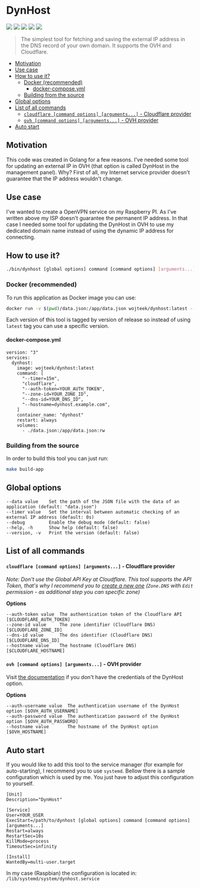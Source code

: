 # DynHost<!-- omit in toc -->
[![](https://img.shields.io/github/workflow/status/Wojteek/dynhost/Go?style=for-the-badge)](https://github.com/Wojteek/dynhost/)
[![](https://img.shields.io/docker/image-size/wojteek/dynhost/latest?style=for-the-badge)](https://hub.docker.com/r/wojteek/dynhost)
[![](https://img.shields.io/docker/pulls/wojteek/dynhost?style=for-the-badge)](https://hub.docker.com/r/wojteek/dynhost)
[![](https://img.shields.io/docker/v/wojteek/dynhost/latest?style=for-the-badge&label=DockerHub)](https://hub.docker.com/r/wojteek/dynhost)
[![](https://img.shields.io/github/license/Wojteek/dynhost?style=for-the-badge)](https://github.com/Wojteek/dynhost/)

> The simplest tool for fetching and saving the external IP address in the DNS record of your own domain. It supports the OVH and Cloudflare.

- [Motivation](#motivation)
- [Use case](#use-case)
- [How to use it?](#how-to-use-it)
  - [Docker (recommended)](#docker-recommended)
    - [docker-compose.yml](#docker-composeyml)
  - [Building from the source](#building-from-the-source)
- [Global options](#global-options)
- [List of all commands](#list-of-all-commands)
    - [`cloudflare [command options] [arguments...]` - Cloudflare provider](#cloudflare-command-options-arguments---cloudflare-provider)
    - [`ovh [command options] [arguments...]` - OVH provider](#ovh-command-options-arguments---ovh-provider)
- [Auto start](#auto-start)

## Motivation

This code was created in Golang for a few reasons. I've needed some tool for updating an external IP in OVH (that option is called DynHost in the management panel). Why? First of all, my Internet service provider doesn't guarantee that the IP address wouldn't change.

## Use case

I've wanted to create a OpenVPN service on my Raspberry PI. As I've written above my ISP doesn't guarantee the permanent IP address. In that case I needed some tool for updating the DynHost in OVH to use my dedicated domain name instead of using the dynamic IP address for connecting.

## How to use it?

```bash
./bin/dynhost [global options] command [command options] [arguments...]
```

### Docker (recommended)

To run this application as Docker image you can use:

```bash
docker run -v $(pwd)/data.json:/app/data.json wojteek/dynhost:latest --help
```

Each version of this tool is tagged by version of release so instead of using `latest` tag you can use a specific version.

#### docker-compose.yml

```
version: "3"
services:
  dynhost:
    image: wojteek/dynhost:latest
    command: [
      "--timer=15m",
      "cloudflare",
      "--auth-token=YOUR_AUTH_TOKEN",
      "--zone-id=YOUR_ZONE_ID",
      "--dns-id=YOUR_DNS_ID",
      "--hostname=dynhost.example.com",
    ]
    container_name: "dynhost"
    restart: always
    volumes:
      - ./data.json:/app/data.json:rw
```

### Building from the source

In order to build this tool you can just run:

```bash
make build-app
```

## Global options

```
--data value    Set the path of the JSON file with the data of an application (default: "data.json")
--timer value   Set the interval between automatic checking of an external IP address (default: 0s)
--debug         Enable the debug mode (default: false)
--help, -h      Show help (default: false)
--version, -v   Print the version (default: false)
```

## List of all commands

#### `cloudflare [command options] [arguments...]` - Cloudflare provider

*Note: Don't use the Global API Key at Cloudflare. This tool supports the API Token, that's why I recommend you to [create a new one](https://dash.cloudflare.com/profile/api-tokens) (`Zone.DNS` with `Edit` permission - as additional step you can specific zone)*

**Options**
```
--auth-token value  The authentication token of the Cloudflare API [$CLOUDFLARE_AUTH_TOKEN]
--zone-id value     The zone identifier (Cloudflare DNS) [$CLOUDFLARE_ZONE_ID]
--dns-id value      The dns identifier (Cloudflare DNS) [$CLOUDFLARE_DNS_ID]
--hostname value    The hostname (Cloudflare DNS) [$CLOUDFLARE_HOSTNAME]
```
 
#### `ovh [command options] [arguments...]` - OVH provider

Visit [the documentation](https://docs.ovh.com/gb/en/domains/hosting_dynhost/) if you don't have the credentials of the DynHost option.

**Options**
```
--auth-username value  The authentication username of the DynHost option [$OVH_AUTH_USERNAME]
--auth-password value  The authentication password of the DynHost option [$OVH_AUTH_PASSWORD]
--hostname value       The hostname of the DynHost option [$OVH_HOSTNAME]
```

## Auto start

If you would like to add this tool to the service manager (for example for auto-starting), I recommend you to use `systemd`. Bellow there is a sample configuration which is used by me. You just have to adjust this configuration to yourself.

```
[Unit]
Description="DynHost"

[Service]
User=YOUR_USER
ExecStart=/path/to/dynhost [global options] command [command options] [arguments...]
Restart=always
RestartSec=10s
KillMode=process
TimeoutSec=infinity

[Install]
WantedBy=multi-user.target
```

In my case (Raspbian) the configuration is located in: `/lib/systemd/system/dynhost.service`
